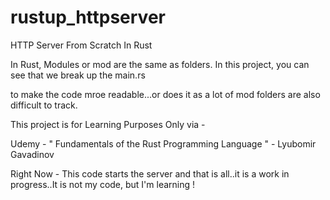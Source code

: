 # rustup_httpserver
HTTP Server From Scratch In Rust


In Rust, Modules or  mod  are the same as folders. In this project, you can see that we break up the main.rs 

to make the code mroe readable...or does it as a lot of mod folders are also difficult to track. 

This project is for Learning Purposes Only via -

Udemy - " Fundamentals of the Rust Programming Language "   - Lyubomir Gavadinov 

Right Now - This code starts the server and that is all..it is a work in progress..It is not my code, but I'm learning !
